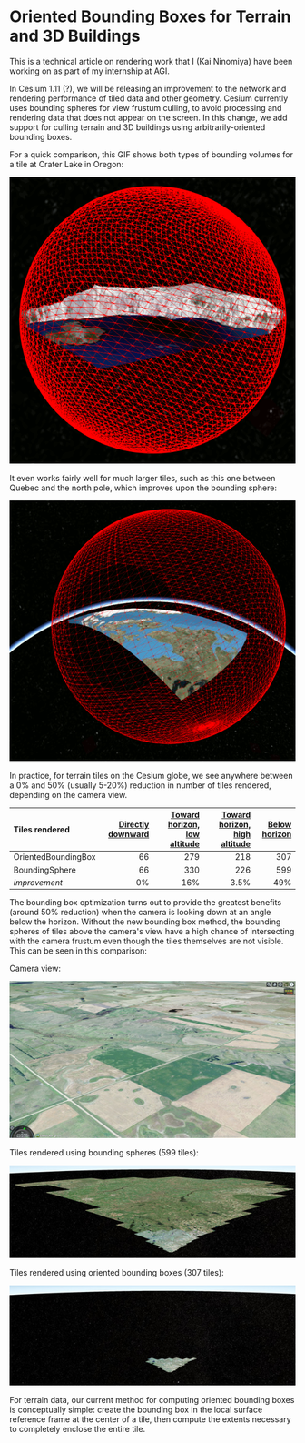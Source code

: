 Oriented Bounding Boxes for Terrain and 3D Buildings
====================================================

This is a technical article on rendering work that I (Kai Ninomiya) have been
working on as part of my internship at AGI.

In Cesium 1.11 (?), we will be releasing an improvement to the network and
rendering performance of tiled data and other geometry.
Cesium currently uses bounding spheres for view frustum culling, to
avoid processing and rendering data that does not appear on the screen.
In this change, we add support for culling terrain and 3D buildings using
arbitrarily-oriented bounding boxes.

For a quick comparison, this GIF shows both types of bounding volumes for a
tile at Crater Lake in Oregon:

![](craterlake_comp.gif)

It even works fairly well for much larger tiles, such as this one between Quebec
and the north pole, which improves upon the bounding sphere:

![](quebec_comp.gif)

In practice, for terrain tiles on the Cesium globe, we see anywhere between a 0%
and 50% (usually 5-20%) reduction in number of tiles rendered, depending on the
camera view.

| Tiles rendered      | [Directly downward](http://cesiumjs.org/Cesium/Build/Apps/CesiumViewer/index.html?view=120.34723663330078%2C15.138801611751108%2C10590.602601097456%2C360%2C-89.90326148519773%2C0) | [Toward horizon, low altitude](http://cesiumjs.org/Cesium/Build/Apps/CesiumViewer/index.html?view=120.28867831296651%2C15.087807528789323%2C4406.192801986939%2C46.14351181495515%2C-20.429229458524063%2C0.0742423709965139) | [Toward horizon, high altitude](http://cesiumjs.org/Cesium/Build/Apps/CesiumViewer/index.html?view=119.7954832286864%2C14.625866129373039%2C32421.396898129005%2C46.017725109639954%2C-21.092747155669294%2C0.07233855930825417) | [Below horizon](http://cesiumjs.org/Cesium/Build/Apps/CesiumViewer/index.html?view=-99.86107569851391%2C47.97316693251584%2C1160.1513943660475%2C314.5829070968285%2C-20.986424760513852%2C359.8538194959233) |
|:------------------- | -----------------:| ----------------------------:| -----------------------------:| -------------:|
| OrientedBoundingBox | 66 | 279 |  218 | 307 |
| BoundingSphere      | 66 | 330 |  226 | 599 |
| *improvement*       | 0% | 16% | 3.5% | 49% |

The bounding box optimization turns out to provide the greatest benefits (around
50% reduction) when the camera is looking down at an angle below the horizon.
Without the new bounding box method, the bounding spheres of tiles above the
camera's view have a high chance of intersecting with the camera frustum even
though the tiles themselves are not visible.
This can be seen in this comparison:

Camera view:

![](northdakota.jpg)

Tiles rendered using bounding spheres (599 tiles):

![](northdakota_sphere.jpg)

Tiles rendered using oriented bounding boxes (307 tiles):

![](northdakota_box.jpg)

For terrain data, our current method for computing oriented bounding boxes is
conceptually simple: create the bounding box in the local surface reference
frame at the center of a tile, then compute the extents necessary to completely
enclose the entire tile.
